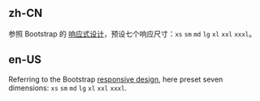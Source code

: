 ## zh-CN

参照 Bootstrap 的 [响应式设计](http://getbootstrap.com/css/#grid-media-queries)，预设七个响应尺寸：`xs` `sm` `md` `lg` `xl` `xxl` `xxxl`。

## en-US

Referring to the Bootstrap [responsive design](http://getbootstrap.com/css/#grid-media-queries), here preset seven dimensions: `xs` `sm` `md` `lg` `xl` `xxl` `xxxl`.
